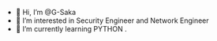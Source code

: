 - 👋 Hi, I’m @G-Saka
- 👀 I’m interested in Security Engineer and Network Engineer
- 🌱 I’m currently learning PYTHON .

<!---
G-Saka/G-Saka is a ✨ special ✨ repository because its `README.md` (this file) appears on your GitHub profile.
You can click the Preview link to take a look at your changes.
--->
